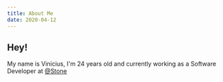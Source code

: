 ```yaml
---
title: About Me
date: 2020-04-12
---
```


## Hey!
My name is Vinicius, I'm 24 years old and currently working as a Software Developer at [@Stone](https://www.stone.com.br/)